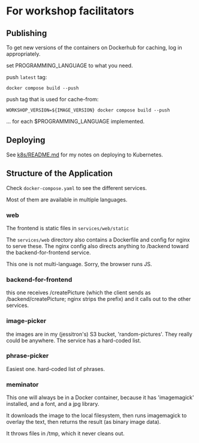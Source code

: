 # For workshop facilitators

## Publishing

To get new versions of the containers on Dockerhub for caching, log in appropriately.

set PROGRAMMING_LANGUAGE to what you need.

push `latest` tag:

`docker compose build --push`

push tag that is used for cache-from:

`WORKSHOP_VERSION=${IMAGE_VERSION} docker compose build --push`

... for each $PROGRAMMING_LANGUAGE implemented.

## Deploying

See [k8s/README.md](k8s/README.md) for my notes on deploying to Kubernetes.


## Structure of the Application

Check `docker-compose.yaml` to see the different services.

Most of them are available in multiple languages.

### web

The frontend is static files in `services/web/static`

The `services/web` directory also contains a Dockerfile and config for nginx to serve these. The nginx config also directs anything to /backend toward the backend-for-frontend service.

This one is not multi-language. Sorry, the browser runs JS.

### backend-for-frontend

this one receives /createPicture (which the client sends as /backend/createPicture; nginx strips the prefix)
and it calls out to the other services.

### image-picker

the images are in my (jessitron's) S3 bucket, 'random-pictures'.
They really could be anywhere. The service has a hard-coded list.

### phrase-picker

Easiest one. hard-coded list of phrases.

### meminator

This one will always be in a Docker container, because it has 'imagemagick' installed, and a font, and a jpg library.

It downloads the image to the local filesystem, then runs imagemagick to overlay the text, then returns the result (as binary image data).

It throws files in /tmp, which it never cleans out.
